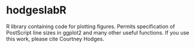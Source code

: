 # hodgeslabR
R library containing code for plotting figures. Permits specification of PostScript line sizes
in ggplot2 and many other useful functions.
If you use this work, please cite Courtney Hodges.
